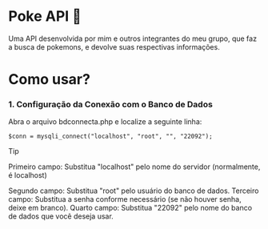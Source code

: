 <h1>Poke API 🔎</h1>
<p>Uma API desenvolvida por mim e outros integrantes do meu grupo, que faz a busca de pokemons, e devolve suas respectivas informações.</p>

<h1>Como usar?</h1>
<h3>1. Configuração da Conexão com o Banco de Dados</h3>

<p>Abra o arquivo bdconnecta.php e localize a seguinte linha:</p>

```
$conn = mysqli_connect("localhost", "root", "", "22092");
```
> [!TIP]
> <p>Primeiro campo: Substitua "localhost" pelo nome do servidor (normalmente, é localhost)</p>
> Segundo campo: Substitua "root" pelo usuário do banco de dados.
> Terceiro campo: Substitua a senha conforme necessário (se não houver senha, deixe em branco).
> Quarto campo: Substitua "22092" pelo nome do banco de dados que você deseja usar.

